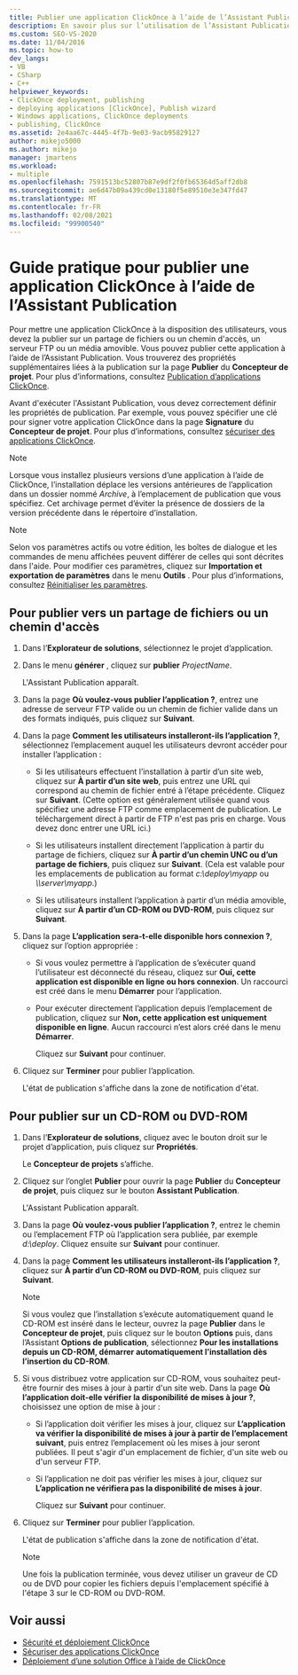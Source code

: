 ```yaml
---
title: Publier une application ClickOnce à l’aide de l’Assistant Publication
description: En savoir plus sur l’utilisation de l’Assistant Publication pour mettre votre application ClickOnce à la disposition des utilisateurs, y compris les propriétés de publication à utiliser.
ms.custom: SEO-VS-2020
ms.date: 11/04/2016
ms.topic: how-to
dev_langs:
- VB
- CSharp
- C++
helpviewer_keywords:
- ClickOnce deployment, publishing
- deploying applications [ClickOnce], Publish wizard
- Windows applications, ClickOnce deployments
- publishing, ClickOnce
ms.assetid: 2e4aa67c-4445-4f7b-9e03-9acb95829127
author: mikejo5000
ms.author: mikejo
manager: jmartens
ms.workload:
- multiple
ms.openlocfilehash: 7591513bc52807b87e9df2f0fb65364d5aff2db8
ms.sourcegitcommit: ae6d47b09a439cd0e13180f5e89510e3e347fd47
ms.translationtype: MT
ms.contentlocale: fr-FR
ms.lasthandoff: 02/08/2021
ms.locfileid: "99900540"
---
```

# <a name="how-to-publish-a-clickonce-application-using-the-publish-wizard"></a>Guide pratique pour publier une application ClickOnce à l’aide de l’Assistant Publication
Pour mettre une application ClickOnce à la disposition des utilisateurs, vous devez la publier sur un partage de fichiers ou un chemin d'accès, un serveur FTP ou un média amovible. Vous pouvez publier cette application à l’aide de l’Assistant Publication. Vous trouverez des propriétés supplémentaires liées à la publication sur la page **Publier** du **Concepteur de projet**. Pour plus d’informations, consultez [Publication d’applications ClickOnce](../deployment/publishing-clickonce-applications.md).

Avant d'exécuter l'Assistant Publication, vous devez correctement définir les propriétés de publication. Par exemple, vous pouvez spécifier une clé pour signer votre application ClickOnce dans la page **Signature** du **Concepteur de projet**. Pour plus d’informations, consultez [sécuriser des applications ClickOnce](../deployment/securing-clickonce-applications.md).

> [!NOTE]
> Lorsque vous installez plusieurs versions d’une application à l’aide de ClickOnce, l’installation déplace les versions antérieures de l’application dans un dossier nommé *Archive*, à l’emplacement de publication que vous spécifiez. Cet archivage permet d’éviter la présence de dossiers de la version précédente dans le répertoire d’installation.

> [!NOTE]
> Selon vos paramètres actifs ou votre édition, les boîtes de dialogue et les commandes de menu affichées peuvent différer de celles qui sont décrites dans l'aide. Pour modifier ces paramètres, cliquez sur **Importation et exportation de paramètres** dans le menu **Outils** . Pour plus d’informations, consultez [Réinitialiser les paramètres](../ide/environment-settings.md#reset-settings).

## <a name="to-publish-to-a-file-share-or-path"></a>Pour publier vers un partage de fichiers ou un chemin d'accès

1. Dans l’**Explorateur de solutions**, sélectionnez le projet d’application.

2. Dans le menu **générer** , cliquez sur **publier** *ProjectName*.

    L'Assistant Publication apparaît.

3. Dans la page **Où voulez-vous publier l’application ?**, entrez une adresse de serveur FTP valide ou un chemin de fichier valide dans un des formats indiqués, puis cliquez sur **Suivant**.

4. Dans la page **Comment les utilisateurs installeront-ils l’application ?**, sélectionnez l’emplacement auquel les utilisateurs devront accéder pour installer l’application :

   - Si les utilisateurs effectuent l’installation à partir d’un site web, cliquez sur **À partir d’un site web**, puis entrez une URL qui correspond au chemin de fichier entré à l’étape précédente. Cliquez sur **Suivant**. (Cette option est généralement utilisée quand vous spécifiez une adresse FTP comme emplacement de publication. Le téléchargement direct à partir de FTP n'est pas pris en charge. Vous devez donc entrer une URL ici.) 

   - Si les utilisateurs installent directement l’application à partir du partage de fichiers, cliquez sur **À partir d’un chemin UNC ou d’un partage de fichiers**, puis cliquez sur **Suivant**. (Cela est valable pour les emplacements de publication au format *c:\deploy\myapp* ou *\\\server\myapp*.)

   - Si les utilisateurs installent l’application à partir d’un média amovible, cliquez sur **À partir d’un CD-ROM ou DVD-ROM**, puis cliquez sur **Suivant**.

5. Dans la page **L’application sera-t-elle disponible hors connexion ?**, cliquez sur l’option appropriée :

   - Si vous voulez permettre à l’application de s’exécuter quand l’utilisateur est déconnecté du réseau, cliquez sur **Oui, cette application est disponible en ligne ou hors connexion**. Un raccourci est créé dans le menu **Démarrer** pour l’application.

   - Pour exécuter directement l’application depuis l’emplacement de publication, cliquez sur **Non, cette application est uniquement disponible en ligne**. Aucun raccourci n’est alors créé dans le menu **Démarrer**.

     Cliquez sur **Suivant** pour continuer.

6. Cliquez sur **Terminer** pour publier l’application.

    L'état de publication s'affiche dans la zone de notification d'état.

## <a name="to-publish-to-a-cd-rom-or-dvd-rom"></a>Pour publier sur un CD-ROM ou DVD-ROM

1. Dans l’**Explorateur de solutions**, cliquez avec le bouton droit sur le projet d’application, puis cliquez sur **Propriétés**.

    Le **Concepteur de projets** s’affiche.

2. Cliquez sur l’onglet **Publier** pour ouvrir la page **Publier** du **Concepteur de projet**, puis cliquez sur le bouton **Assistant Publication**.

    L'Assistant Publication apparaît.

3. Dans la page **Où voulez-vous publier l’application ?**, entrez le chemin ou l’emplacement FTP où l’application sera publiée, par exemple *d:\deploy*. Cliquez ensuite sur **Suivant** pour continuer.

4. Dans la page **Comment les utilisateurs installeront-ils l’application ?**, cliquez sur **À partir d’un CD-ROM ou DVD-ROM**, puis cliquez sur **Suivant**.

   > [!NOTE]
   > Si vous voulez que l’installation s’exécute automatiquement quand le CD-ROM est inséré dans le lecteur, ouvrez la page **Publier** dans le **Concepteur de projet**, puis cliquez sur le bouton **Options** puis, dans l’Assistant **Options de publication**, sélectionnez **Pour les installations depuis un CD-ROM, démarrer automatiquement l’installation dès l’insertion du CD-ROM**.

5. Si vous distribuez votre application sur CD-ROM, vous souhaitez peut-être fournir des mises à jour à partir d'un site web. Dans la page **Où l’application doit-elle vérifier la disponibilité de mises à jour ?**, choisissez une option de mise à jour :

   - Si l’application doit vérifier les mises à jour, cliquez sur **L’application va vérifier la disponibilité de mises à jour à partir de l’emplacement suivant**, puis entrez l’emplacement où les mises à jour seront publiées. Il peut s'agir d'un emplacement de fichier, d'un site web ou d'un serveur FTP.

   - Si l’application ne doit pas vérifier les mises à jour, cliquez sur **L’application ne vérifiera pas la disponibilité de mises à jour**.

     Cliquez sur **Suivant** pour continuer.

6. Cliquez sur **Terminer** pour publier l’application.

    L'état de publication s'affiche dans la zone de notification d'état.

   > [!NOTE]
   > Une fois la publication terminée, vous devez utiliser un graveur de CD ou de DVD pour copier les fichiers depuis l'emplacement spécifié à l'étape 3 sur le CD-ROM ou DVD-ROM.

## <a name="see-also"></a>Voir aussi

- [Sécurité et déploiement ClickOnce](../deployment/clickonce-security-and-deployment.md)
- [Sécuriser des applications ClickOnce](../deployment/securing-clickonce-applications.md)
- [Déploiement d’une solution Office à l’aide de ClickOnce](../vsto/deploying-an-office-solution-by-using-clickonce.md)
